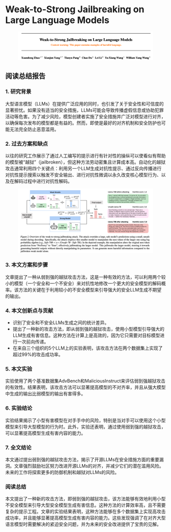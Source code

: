 # Weak-to-Strong Jailbreaking on Large Language Models

<figure><img src="../.gitbook/assets/image (6) (1) (1) (1).png" alt=""><figcaption></figcaption></figure>

## 阅读总结报告

### 1. 研究背景

大型语言模型（LLMs）在提供广泛应用的同时，也引发了关于安全性和可信度的显著担忧。如果没有适当的安全措施，LLMs可能会导致传播虚假信息或协助犯罪活动等危害。为了减少风险，模型创建者实施了安全措施并广泛对模型进行对齐，以确保每次发布的模型都是有益的。然而，即使是最好的对齐机制和安全防护也可能无法完全防止恶意滥用。

### 2. 过去方案和缺点

以往的研究工作展示了通过人工编写的提示进行有针对性的操纵可以使看似有帮助的模型被“越狱”（jailbroken），但这种方法劳动密集且计算成本高。自动化的越狱攻击通常利用四个关键点：利用另一个LLM生成对抗性提示、通过反向传播进行对抗性提示搜索以触发不安全输出、进行对抗性微调以永久改变核心模型行为、以及在解码过程中进行对抗性解码。

<figure><img src="../.gitbook/assets/image (1) (1) (1) (1) (1) (1) (1).png" alt=""><figcaption></figcaption></figure>

### 3. 本文方案和步骤

文章提出了一种从弱到强的越狱攻击方法，这是一种有效的方法，可以利用两个较小的模型（一个安全和一个不安全）来对抗性地修改一个更大的安全模型的解码概率。该方法的关键在于利用较小的不安全模型来引导强大的安全LLM生成不期望的输出。

### 4. 本文创新点与贡献

* 识别了安全和不安全LLMs生成之间的统计差异。
* 提出了一种新的攻击方法，即从弱到强的越狱攻击，使用小型模型引导强大的LLM生成有害信息。这种方法在计算上是高效的，因为它只需要对目标模型进行一次前向传递。
* 在来自三个组织的5个LLM上的实验表明，该攻击方法在两个数据集上实现了超过99%的攻击成功率。

### 5. 本文实验

实验使用了两个基准数据集AdvBench和MaliciousInstruct来评估弱到强越狱攻击的有效性。结果表明，该攻击方法可以显著提高模型的不对齐率，并且从强大模型中生成的输出比弱模型的输出有害得多。

### 6. 实验结论

实验结果揭示了小型有害模型在对手手中的风险，特别是当对手可以使用这个小型模型来引导大型模型的行为时。此外，实验还表明，通过使用弱到强的越狱攻击，可以显著提高模型生成有害内容的能力。

### 7. 全文结论

本文通过提出弱到强的越狱攻击方法，揭示了开源LLMs在安全措施方面的重要漏洞。文章强烈鼓励社区努力改进开源LLMs的对齐，并减少它们的潜在滥用风险。未来的工作将探索更多的防御机制和越狱对LLMs的风险。

### 阅读总结

本文提出了一种新的攻击方法，即弱到强的越狱攻击，该方法能够有效地利用小型不安全模型来引导大型安全模型生成有害信息。这种方法的计算效率高，且不需要复杂的提示工程。文章的实验结果表明，这种方法能够在多个数据集上实现高攻击成功率，并且能够显著提高模型生成有害内容的能力。这些发现强调了在对齐大型语言模型时需要解决的紧迫安全问题，并为未来的安全改进提供了宝贵的见解。
